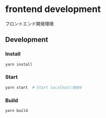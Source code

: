 # frontend development

フロントエンド開発環境

## Development
### Install
```sh
yarn install
```

### Start
```sh
yarn start  # Start localhost:8080
```

### Build
```sh
yarn build
```
